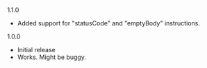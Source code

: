 1.1.0
- Added support for "statusCode" and "emptyBody" instructions.

1.0.0
- Initial release
- Works.  Might be buggy.
